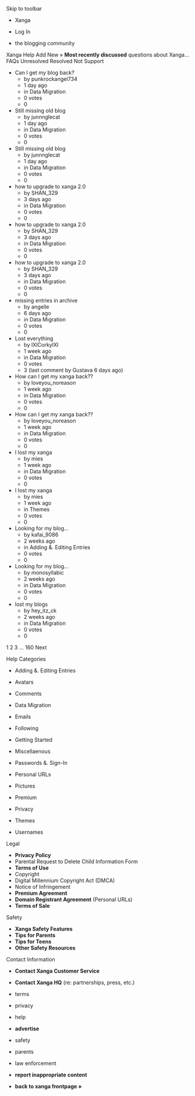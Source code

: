 Skip to toolbar

*   Xanga

*   Log In

*   the blogging community

Xanga Help Add New » **Most recently discussed** questions about Xanga… FAQs Unresolved Resolved Not Support

*   Can I get my blog back?
    *   by punkrockangel734
    *   1 day ago
    *   in Data Migration
    *   0 votes
    *   0
*   Still missing old blog
    *   by junnnglecat
    *   1 day ago
    *   in Data Migration
    *   0 votes
    *   0
*   Still missing old blog
    *   by junnnglecat
    *   1 day ago
    *   in Data Migration
    *   0 votes
    *   0
*   how to upgrade to xanga 2.0
    *   by SHAN\_329
    *   3 days ago
    *   in Data Migration
    *   0 votes
    *   0
*   how to upgrade to xanga 2.0
    *   by SHAN\_329
    *   3 days ago
    *   in Data Migration
    *   0 votes
    *   0
*   how to upgrade to xanga 2.0
    *   by SHAN\_329
    *   3 days ago
    *   in Data Migration
    *   0 votes
    *   0
*   missing entries in archive
    *   by angelle
    *   6 days ago
    *   in Data Migration
    *   0 votes
    *   0
*   Lost everything
    *   by lXlCorkylXl
    *   1 week ago
    *   in Data Migration
    *   0 votes
    *   3 (last comment by Gustava 6 days ago)
*   How can I get my xanga back??
    *   by loveyou\_noreason
    *   1 week ago
    *   in Data Migration
    *   0 votes
    *   0
*   How can I get my xanga back??
    *   by loveyou\_noreason
    *   1 week ago
    *   in Data Migration
    *   0 votes
    *   0
*   I lost my xanga
    *   by mies
    *   1 week ago
    *   in Data Migration
    *   0 votes
    *   0
*   I lost my xanga
    *   by mies
    *   1 week ago
    *   in Themes
    *   0 votes
    *   0
*   Looking for my blog...
    *   by kafai\_9086
    *   2 weeks ago
    *   in Adding &. Editing Entries
    *   0 votes
    *   0
*   Looking for my blog...
    *   by monosyllabic
    *   2 weeks ago
    *   in Data Migration
    *   0 votes
    *   0
*   lost my blogs
    *   by hey\_itz\_ck
    *   2 weeks ago
    *   in Data Migration
    *   0 votes
    *   0

1 2 3 ... 160 Next

Help Categories

*   Adding &. Editing Entries
*   Avatars
*   Comments
*   Data Migration
*   Emails
*   Following
*   Getting Started
*   Miscellaenous

*   Passwords &. Sign-In
*   Personal URLs
*   Pictures
*   Premium
*   Privacy
*   Themes
*   Usernames

Legal

*   **Privacy Policy**
*   Parental Request to Delete Child Information Form
*   **Terms of Use**
*   Copyright
*   Digital Millennium Copyright Act (DMCA)
*   Notice of Infringement
*   **Premium Agreement**
*   **Domain Registrant Agreement** (Personal URLs)
*   **Terms of Sale**

Safety

*   **Xanga Safety Features**
*   **Tips for Parents**
*   **Tips for Teens**
*   **Other Safety Resources**

Contact Information

*   **Contact Xanga Customer Service**
*   **Contact Xanga HQ** (re: partnerships, press, etc.)

*   terms
*   privacy
*   help
*   **advertise**

*   safety
*   parents
*   law enforcement
*   **report inappropriate content**

*   **back to xanga frontpage »**
